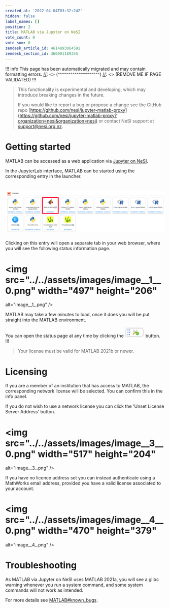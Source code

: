 ```yaml
---
created_at: '2022-04-04T03:32:24Z'
hidden: false
label_names: []
position: 2
title: MATLAB via Jupyter on NeSI
vote_count: 0
vote_sum: 0
zendesk_article_id: 4614893064591
zendesk_section_id: 360001189255
---
```



[//]: <> (REMOVE ME IF PAGE VALIDATED)
[//]: <> (vvvvvvvvvvvvvvvvvvvv)
!!! info
    This page has been automatically migrated and may contain formatting errors.
[//]: <> (^^^^^^^^^^^^^^^^^^^^)
[//]: <> (REMOVE ME IF PAGE VALIDATED)
!!!
>
> This functionality is experimental and developing, which may introduce
> breaking changes in the future.
>
> If you would like to report a bug or propose a change see the GitHub
> repo
> [https://github.com/nesi/jupyter-matlab-proxy](https://github.com/nesi/jupyter-matlab-proxy?organization=nesi&organization=nesi)
> or contact NeSI support at <support@nesi.org.nz>.

# Getting started

MATLAB can be accessed as a web application via [Jupyter on
NeSI](https://support.nesi.org.nz/hc/en-gb/articles/360001555615).

In the JupyterLab interface, MATLAB can be started using the
corresponding entry in the launcher.

# ![matlab\_proxy\_icon.png](../../assets/images/matlab_proxy_icon_0.png)

Clicking on this entry will open a separate tab in your web browser,
where you will see the following status information page.

# <img src="../../assets/images/image__1__0.png" width="497" height="206"
alt="image__1_.png" />

MATLAB may take a few minutes to load, once it does you will be put
straight into the MATLAB environment. 

You can open the status page at any time by clicking the
[<img src="../../assets/images/tools_icon_0.png" width="61"
height="33" />](https://github.com/mathworks/jupyter-matlab-proxy/raw/main/img/tools_icon.png)
button.
!!!
>
> Your license must be valid for MATLAB 2021b or newer.

# Licensing

If you are a member of an institution that has access to MATLAB, the
corresponding network license will be selected. You can confirm this in
the info panel.

If you do not wish to use a network license you can click the 'Unset
License Server Address' button.

# <img src="../../assets/images/image__3__0.png" width="517" height="204"
alt="image__3_.png" />

If you have no licence address set you can instead authenticate using a
MathWorks email address, provided you have a valid license associated to
your account.

# <img src="../../assets/images/image__4__0.png" width="470" height="379"
alt="image__4_.png" />

# Troubleshooting

As MATLAB via Jupyter on NeSI uses MATLAB 2021a, you will see a glibc
warning whenever you run a system command, and some system commands will
not work as intended.

For more details see
[MATLAB#known\_bugs](https://support.nesi.org.nz/hc/en-gb/articles/212639047#known_bugs).

 

 
